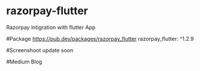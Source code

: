 # razorpay-flutter
Razorpay intigration with flutter App

#Package
https://pub.dev/packages/razorpay_flutter
razorpay_flutter: ^1.2.9

#Screenshoot
update soon

#Medium Blog

